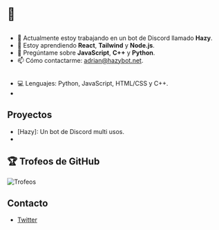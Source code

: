 # 👋

## 
- 🔭 Actualmente estoy trabajando en un bot de Discord llamado **Hazy**.
- 🌱 Estoy aprendiendo **React**, **Tailwind** y **Node.js**.
- 💬 Pregúntame sobre **JavaScript**, **C++** y **Python**.
- 📫 Cómo contactarme: [adrian@hazybot.net](mailto:adrian@hazybot.net).

##
- 💻 Lenguajes: Python, JavaScript, HTML/CSS y C++.
- 
## Proyectos 
- [Hazy]: Un bot de Discord multi usos.
- [Mi hijo]:(https://kilomborp.net)


## 🏆 Trofeos de GitHub
![Trofeos](https://github-profile-trophy.vercel.app/?username=Blxsted&theme=onedark)


## Contacto
- [Twitter](https://twitter.com/adrixnlb21)
